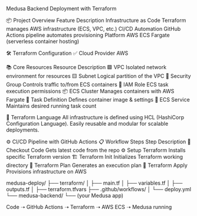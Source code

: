 Medusa Backend Deployment with Terraform

📦 Project Overview
Feature	Description
Infrastructure as Code	Terraform manages AWS infrastructure (ECS, VPC, etc.)
CI/CD Automation	GitHub Actions pipeline automates provisioning
Platform	AWS ECS Fargate (serverless container hosting)

🛠️ Terraform Configuration
✅ Cloud Provider
AWS

📚 Core Resources
Resource	Description
🟩 VPC	Isolated network environment for resources
🟨 Subnet	Logical partition of the VPC
🔐 Security Group	Controls traffic to/from ECS containers
🔑 IAM Role	ECS task execution permissions
📦 ECS Cluster	Manages containers with AWS Fargate
📄 Task Definition	Defines container image & settings
🔁 ECS Service	Maintains desired running task count

🔧 Terraform Language
All infrastructure is defined using HCL (HashiCorp Configuration Language).
Easily reusable and modular for scalable deployments.

⚙️ CI/CD Pipeline with GitHub Actions
📋 Workflow Steps
Step	Description
🔁 Checkout Code	Gets latest code from the repo
⚙️ Setup Terraform	Installs specific Terraform version
🏗️ Terraform Init	Initializes Terraform working directory
🧠 Terraform Plan	Generates an execution plan
🚀 Terraform Apply	Provisions infrastructure on AWS

medusa-deploy/
├── terraform/
│   ├── main.tf
│   ├── variables.tf
│   ├── outputs.tf
│   ├── terraform.tfvars
├── .github/workflows/
│   └── deploy.yml
└── medusa-backend/
    └── (your Medusa app)

Code ➝ GitHub Actions ➝ Terraform ➝ AWS ECS ➝ Medusa running

